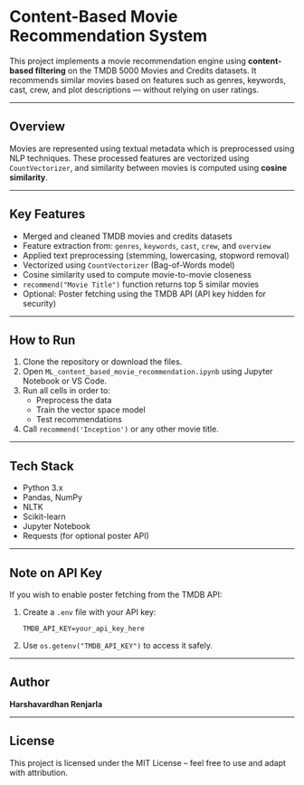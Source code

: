 # Content-Based Movie Recommendation System

This project implements a movie recommendation engine using **content-based filtering** on the TMDB 5000 Movies and Credits datasets. It recommends similar movies based on features such as genres, keywords, cast, crew, and plot descriptions — without relying on user ratings.

---

## Overview

Movies are represented using textual metadata which is preprocessed using NLP techniques. These processed features are vectorized using `CountVectorizer`, and similarity between movies is computed using **cosine similarity**.

---

## Key Features

- Merged and cleaned TMDB movies and credits datasets
- Feature extraction from: `genres`, `keywords`, `cast`, `crew`, and `overview`
- Applied text preprocessing (stemming, lowercasing, stopword removal)
- Vectorized using `CountVectorizer` (Bag-of-Words model)
- Cosine similarity used to compute movie-to-movie closeness
- `recommend("Movie Title")` function returns top 5 similar movies
-  Optional: Poster fetching using the TMDB API (API key hidden for security)

---

## How to Run

1. Clone the repository or download the files.
2. Open `ML_content_based_movie_recommendation.ipynb` using Jupyter Notebook or VS Code.
3. Run all cells in order to:
   - Preprocess the data
   - Train the vector space model
   - Test recommendations
4. Call `recommend('Inception')` or any other movie title.

---

## Tech Stack

- Python 3.x
- Pandas, NumPy
- NLTK
- Scikit-learn
- Jupyter Notebook
- Requests (for optional poster API)

---

## Note on API Key

If you wish to enable poster fetching from the TMDB API:

1. Create a `.env` file with your API key:
   ```
   TMDB_API_KEY=your_api_key_here
   ```
2. Use `os.getenv("TMDB_API_KEY")` to access it safely.

---

## Author

**Harshavardhan Renjarla**  

---

## License

This project is licensed under the MIT License – feel free to use and adapt with attribution.
